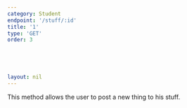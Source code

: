 ```yaml
---
category: Student
endpoint: '/stuff/:id'
title: '1'
type: 'GET'
order: 3





layout: nil
---
```



This method allows the user to post a new thing to his stuff.

